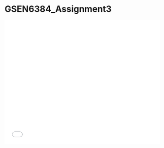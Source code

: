 # GSEN6384_Assignment3

<style>.embed-container {position: relative; padding-bottom: 80%; height: 0; max-width: 100%;} .embed-container iframe, .embed-container object, .embed-container iframe{position: absolute; top: 0; left: 0; width: 100%; height: 100%;} small{position: absolute; z-index: 40; bottom: 0; margin-bottom: -15px;}</style><div class="embed-container"><iframe width="500" height="400" frameborder="0" scrolling="no" marginheight="0" marginwidth="0" title="GSEN6384 Assignment 3" src="//tamucc.maps.arcgis.com/apps/Embed/index.html?webmap=832d3a6c46d84d32a1d7d7de9d03709a&extent=-180,12.7769,-59.4179,64.6838&zoom=true&previewImage=false&scale=true&legend=true&disable_scroll=true&theme=light"></iframe></div>
